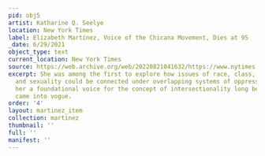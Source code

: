 ```yaml
---
pid: obj5
artist: Katharine Q. Seelye
location: New York Times
label: Elizabeth Martínez, Voice of the Chicana Movement, Dies at 95
_date: 6/29/2021
object_type: text
current_location: New York Times
source: https://web.archive.org/web/20220821041632/https://www.nytimes.com/2021/06/29/us/elizabeth-martinez-voice-of-the-chicana-movement-dies-at-95.html
excerpt: She was among the first to explore how issues of race, class, poverty, gender
  and sexuality could be connected under overlapping systems of oppression, making
  her a foundational voice for the concept of intersectionality long before that term
  came into vogue.
order: '4'
layout: martinez_item
collection: martinez
thumbnail: ''
full: ''
manifest: ''
---
```

